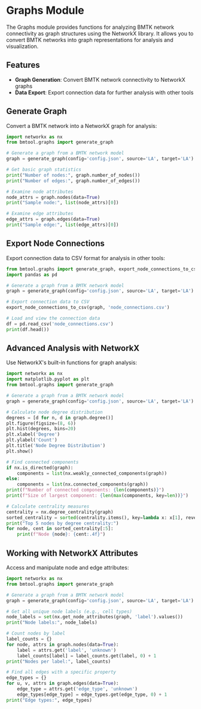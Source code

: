 # Graphs Module

The Graphs module provides functions for analyzing BMTK network connectivity as graph structures using the NetworkX library. It allows you to convert BMTK networks into graph representations for analysis and visualization.

## Features

- **Graph Generation**: Convert BMTK network connectivity to NetworkX graphs
- **Data Export**: Export connection data for further analysis with other tools

## Generate Graph

Convert a BMTK network into a NetworkX graph for analysis:

```python
import networkx as nx
from bmtool.graphs import generate_graph

# Generate a graph from a BMTK network model
graph = generate_graph(config='config.json', source='LA', target='LA')

# Get basic graph statistics
print("Number of nodes:", graph.number_of_nodes())
print("Number of edges:", graph.number_of_edges())

# Examine node attributes
node_attrs = graph.nodes(data=True)
print("Sample node:", list(node_attrs)[0])

# Examine edge attributes
edge_attrs = graph.edges(data=True)
print("Sample edge:", list(edge_attrs)[0])
```

## Export Node Connections

Export connection data to CSV format for analysis in other tools:

```python
from bmtool.graphs import generate_graph, export_node_connections_to_csv
import pandas as pd

# Generate a graph from a BMTK network model
graph = generate_graph(config='config.json', source='LA', target='LA')

# Export connection data to CSV
export_node_connections_to_csv(graph, 'node_connections.csv')

# Load and view the connection data
df = pd.read_csv('node_connections.csv')
print(df.head())
```

## Advanced Analysis with NetworkX

Use NetworkX's built-in functions for graph analysis:

```python
import networkx as nx
import matplotlib.pyplot as plt
from bmtool.graphs import generate_graph

# Generate a graph from a BMTK network model
graph = generate_graph(config='config.json', source='LA', target='LA')

# Calculate node degree distribution
degrees = [d for n, d in graph.degree()]
plt.figure(figsize=(8, 6))
plt.hist(degrees, bins=20)
plt.xlabel('Degree')
plt.ylabel('Count')
plt.title('Node Degree Distribution')
plt.show()

# Find connected components
if nx.is_directed(graph):
    components = list(nx.weakly_connected_components(graph))
else:
    components = list(nx.connected_components(graph))
print(f"Number of connected components: {len(components)}")
print(f"Size of largest component: {len(max(components, key=len))}")

# Calculate centrality measures
centrality = nx.degree_centrality(graph)
sorted_centrality = sorted(centrality.items(), key=lambda x: x[1], reverse=True)
print("Top 5 nodes by degree centrality:")
for node, cent in sorted_centrality[:5]:
    print(f"Node {node}: {cent:.4f}")
```

## Working with NetworkX Attributes

Access and manipulate node and edge attributes:

```python
import networkx as nx
from bmtool.graphs import generate_graph

# Generate a graph from a BMTK network model
graph = generate_graph(config='config.json', source='LA', target='LA')

# Get all unique node labels (e.g., cell types)
node_labels = set(nx.get_node_attributes(graph, 'label').values())
print("Node labels:", node_labels)

# Count nodes by label
label_counts = {}
for node, attrs in graph.nodes(data=True):
    label = attrs.get('label', 'unknown')
    label_counts[label] = label_counts.get(label, 0) + 1
print("Nodes per label:", label_counts)

# Find all edges with a specific property
edge_types = {}
for u, v, attrs in graph.edges(data=True):
    edge_type = attrs.get('edge_type', 'unknown')
    edge_types[edge_type] = edge_types.get(edge_type, 0) + 1
print("Edge types:", edge_types)
```

